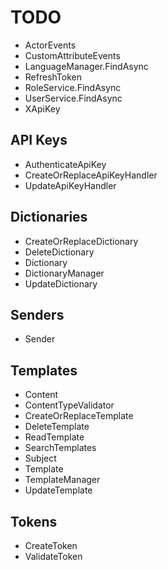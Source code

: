 # TODO

- ActorEvents
- CustomAttributeEvents
- LanguageManager.FindAsync
- RefreshToken
- RoleService.FindAsync
- UserService.FindAsync
- XApiKey

## API Keys

- AuthenticateApiKey
- CreateOrReplaceApiKeyHandler
- UpdateApiKeyHandler

## Dictionaries

- CreateOrReplaceDictionary
- DeleteDictionary
- Dictionary
- DictionaryManager
- UpdateDictionary

## Senders

- Sender

## Templates

- Content
- ContentTypeValidator
- CreateOrReplaceTemplate
- DeleteTemplate
- ReadTemplate
- SearchTemplates
- Subject
- Template
- TemplateManager
- UpdateTemplate

## Tokens

- CreateToken
- ValidateToken
